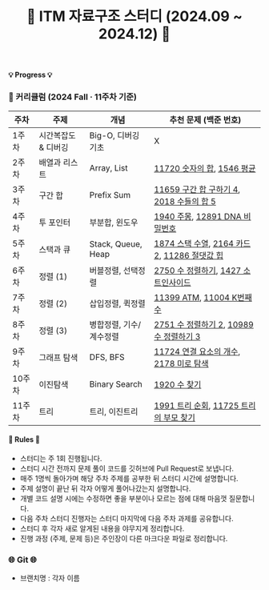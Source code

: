 <div align="center">

# 🐨 ITM 자료구조 스터디 (2024.09 ~ 2024.12) 🐨

</div>

<br>

#### 💡 Progress 💡


### 📆 커리큘럼 (2024 Fall · 11주차 기준)

| 주차 | 주제 | 개념 | 추천 문제 (백준 번호) |
|------|------|------|--------------------------|
| 1주차 | 시간복잡도 & 디버깅 | Big-O, 디버깅 기초 | X |
| 2주차 | 배열과 리스트 | Array, List | [11720 숫자의 합](https://www.acmicpc.net/problem/11720), [1546 평균](https://www.acmicpc.net/problem/1546) |
| 3주차 | 구간 합 | Prefix Sum | [11659 구간 합 구하기 4](https://www.acmicpc.net/problem/11659), [2018 수들의 합 5](https://www.acmicpc.net/problem/2018) |
| 4주차 | 투 포인터 | 부분합, 윈도우 | [1940 주몽](https://www.acmicpc.net/problem/1940), [12891 DNA 비밀번호](https://www.acmicpc.net/problem/12891) |
| 5주차 | 스택과 큐 | Stack, Queue, Heap | [1874 스택 수열](https://www.acmicpc.net/problem/1874), [2164 카드2](https://www.acmicpc.net/problem/2164), [11286 절댓값 힙](https://www.acmicpc.net/problem/11286) |
| 6주차 | 정렬 (1) | 버블정렬, 선택정렬 | [2750 수 정렬하기](https://www.acmicpc.net/problem/2750), [1427 소트인사이드](https://www.acmicpc.net/problem/1427) |
| 7주차 | 정렬 (2) | 삽입정렬, 퀵정렬 | [11399 ATM](https://www.acmicpc.net/problem/11399), [11004 K번째 수](https://www.acmicpc.net/problem/11004) |
| 8주차 | 정렬 (3) | 병합정렬, 기수/계수정렬 | [2751 수 정렬하기 2](https://www.acmicpc.net/problem/2751), [10989 수 정렬하기 3](https://www.acmicpc.net/problem/10989) |
| 9주차 | 그래프 탐색 | DFS, BFS | [11724 연결 요소의 개수](https://www.acmicpc.net/problem/11724), [2178 미로 탐색](https://www.acmicpc.net/problem/2178) |
| 10주차 | 이진탐색 | Binary Search | [1920 수 찾기](https://www.acmicpc.net/problem/1920) |
| 11주차 | 트리 | 트리, 이진트리 | [1991 트리 순회](https://www.acmicpc.net/problem/1991), [11725 트리의 부모 찾기](https://www.acmicpc.net/problem/11725) |


#### 📃 Rules 📃

- 스터디는 주 1회 진행됩니다. 
- 스터디 시간 전까지 문제 풀이 코드를 깃허브에 Pull Request로 보냅니다.
- 매주 1명씩 돌아가며 해당 주차 주제를 공부한 뒤 스터디 시간에 설명합니다.
- 주제 설명이 끝난 뒤 각자 어떻게 풀어나갔는지 설명합니다.
- 개별 코드 설명 시에는 수정하면 좋을 부분이나 모르는 점에 대해 마음껏 질문합니다.
- 다음 주차 스터디 진행자는 스터디 마지막에 다음 주차 과제를 공유합니다.
- 스터디 후 각자 새로 알게된 내용을 야무지게 정리합니다. 
- 진행 과정 (주제, 문제 등)은 주인장이 다른 마크다운 파일로 정리합니다.

### 🌐 Git 🌐
- 브랜치명 : 각자 이름

